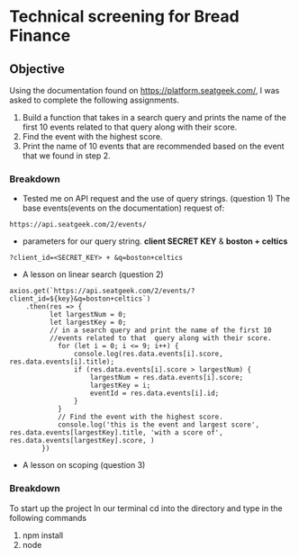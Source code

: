 # Technical screening for Bread Finance

## Objective
Using the documentation found on https://platform.seatgeek.com/, I was asked to complete the following assignments.

1. Build a function that takes in a search query and prints the name of the first 10 events related to that  query along with their score.
2. Find the event with the highest score.
3. Print the name of 10 events that are recommended based on the event that we found in step 2.


### Breakdown
* Tested me on API request and the use of query strings. (question 1)
The base events(events on the documentation) request of:
```
https://api.seatgeek.com/2/events/
```
* parameters for our query string. **client SECRET KEY** & **boston + celtics**
```
?client_id=<SECRET_KEY> + &q=boston+celtics
```


* A lesson on linear search (question 2)
```
axios.get(`https://api.seatgeek.com/2/events/?client_id=${key}&q=boston+celtics`)
    .then(res => {
          let largestNum = 0;
          let largestKey = 0;
          // in a search query and print the name of the first 10
          //events related to that  query along with their score.
            for (let i = 0; i <= 9; i++) {
                console.log(res.data.events[i].score, res.data.events[i].title);
                if (res.data.events[i].score > largestNum) {
                    largestNum = res.data.events[i].score;
                    largestKey = i;
                    eventId = res.data.events[i].id;
                }
            }
            // Find the event with the highest score.
            console.log('this is the event and largest score', res.data.events[largestKey].title, 'with a score of', res.data.events[largestKey].score, )
        })
```

* A lesson on scoping (question 3)



### Breakdown

To start up the project
In our terminal cd into the directory and type in the following commands
1. npm install
2. node
